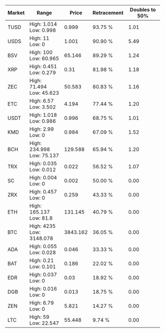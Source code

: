 | Market | Range | Price| Retracement | Doubles to 50% |
| --- | --- | --- | --- | --- |
| TUSD | High: 1.014<br />Low: 0.998 | 0.999 | 93.75 % | 1.01 |
| USDS | High: 11<br />Low: 0 | 1.001 | 90.90 % | 5.49 |
| BSV | High: 100<br />Low: 60.965 | 65.146 | 89.29 % | 1.24 |
| XRP | High: 0.451<br />Low: 0.279 | 0.31 | 81.98 % | 1.18 |
| ZEC | High: 71.494<br />Low: 45.623 | 50.583 | 80.83 % | 1.16 |
| ETC | High: 6.57<br />Low: 3.502 | 4.194 | 77.44 % | 1.20 |
| USDT | High: 1.018<br />Low: 0.986 | 0.996 | 68.75 % | 1.01 |
| KMD | High: 2.99<br />Low: 0 | 0.984 | 67.09 % | 1.52 |
| BCH | High: 234.998<br />Low: 75.137 | 129.588 | 65.94 % | 1.20 |
| TRX | High: 0.035<br />Low: 0.012 | 0.022 | 56.52 % | 1.07 |
| SC | High: 0.004<br />Low: 0 | 0.002 | 50.00 % | 0.00 |
| ZRX | High: 0.457<br />Low: 0 | 0.259 | 43.33 % | 0.00 |
| ETH | High: 165.137<br />Low: 81.8 | 131.145 | 40.79 % | 0.00 |
| BTC | High: 4235<br />Low: 3148.078 | 3843.162 | 36.05 % | 0.00 |
| ADA | High: 0.055<br />Low: 0.028 | 0.046 | 33.33 % | 0.00 |
| BAT | High: 0.21<br />Low: 0.101 | 0.186 | 22.02 % | 0.00 |
| EDR | High: 0.037<br />Low: 0 | 0.03 | 18.92 % | 0.00 |
| DGB | High: 0.016<br />Low: 0 | 0.013 | 18.75 % | 0.00 |
| ZEN | High: 6.79<br />Low: 0 | 5.821 | 14.27 % | 0.00 |
| LTC | High: 59<br />Low: 22.547 | 55.448 | 9.74 % | 0.00 |

